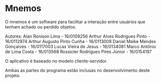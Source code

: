 # Mnemos

O mnemos é um software para facilitar a interação entre usuários que tenham achado ou perdido objetos.

Autores:
	Alan Ronison Lima - 16/0109256
	Arthur Alves Rodrigues Pinto - 16/0112974
	Arthur Augusto Pinto Cunha - 16/0113008
	Daniel Maike Mendes Gonçalves - 16/0117003
	Lucas Vieira de Jesus - 16/0134081
	Marco Antônio de Lima Costa - 16/013568
	Rossicler Rodrigues Pires Júnior - 16/0154197
	
O aplicativo é baseado no modelo cliente-servidor.

Ambas as partes do programa estão inclusas no desenvolvimento deste projeto.	
